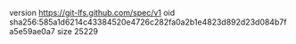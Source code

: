 version https://git-lfs.github.com/spec/v1
oid sha256:585a1d6214c43384520e4726c282fa0a2b1e4823d892d23d084b7fa5e59ae0a7
size 25229
